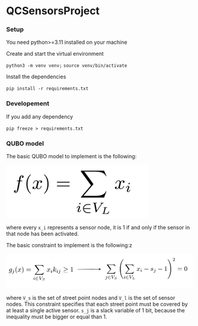 # QCSensorsProject

### Setup

You need python>=3.11 installed on your machine

Create and start the virtual environment

`python3 -m venv venv;`
`source venv/bin/activate`

Install the dependencies

`pip install -r requirements.txt`

### Developement

If you add any dependency

`pip freeze > requirements.txt`

### QUBO model

The basic QUBO model to implement is the following:

![image info](img/qubo.png)

where every `x_i` represents a sensor node, it is 1 if and only if the sensor in that node has been activated.

The basic constraint to implement is the following:z

![image info](img/qubo_constraint.png)

where `V_s` is the set of street point nodes and `V_l` is the set of sensor nodes. This constraint specifies that each
street point must be covered by at least a single active sensor. `s_j` is a slack variable of 1 bit, because the
inequality must be bigger or equal than 1. 
